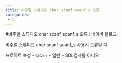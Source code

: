 ```yaml
---
title: 비주얼 스튜디오 char scanf scanf_s 오류
categories:
 - C
---
```

#비주얼 스튜디오 char scanf scanf_s 오류 : 네이버 블로그
<div class="wrap_rabbit pcol2 _param(1) _postViewArea221493156667" id="post-view221493156667">
<!-- Rabbit HTML --><div class="se-viewer se-theme-default" lang="ko-KR">
<!-- SE_DOC_HEADER_END -->
<div class="se-main-container">
<div class="se-component se-text se-l-default" id="SE-594e6450-6093-4c8b-b77b-9ecaa3e0ee29">
<div class="se-component-content">
<div class="se-section se-section-text se-l-default">
<div class="se-module se-module-text"><!-- SE-TEXT { --><p class="se-text-paragraph se-text-paragraph-align-" id="SE-fff765da-aa1b-4f8e-a606-23cc575eff15" style=""><span class="se-fs- se-ff-" id="SE-bc4f0e3c-9363-4a34-a5cd-daef719fb8df" style="">비주얼 스튜디오 char scanf scanf_s 사용시 오류날 때</span></p><!-- } SE-TEXT --><!-- SE-TEXT { --><p class="se-text-paragraph se-text-paragraph-align-" id="SE-4d326407-1f1f-4806-b4e6-fec682154636" style=""><span class="se-fs- se-ff-" id="SE-9f843d95-d315-4896-b851-61c213db856b" style="">프로젝트 속성 - c/c++ - 일반 - SDL검사를 아니오</span></p><!-- } SE-TEXT --></div>
</div>
</div>
</div> </div>
</div>
</div>